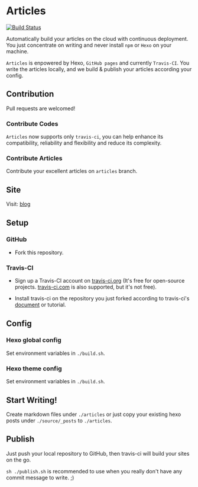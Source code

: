 # Articles

[![Build Status](https://travis-ci.com/cmsax/articles.svg?branch=master)](https://travis-ci.com/cmsax/articles)

Automatically build your articles on the cloud with continuous deployment.
You just concentrate on writing and never install `npm` or `Hexo` on your machine.

`Articles` is enpowered by Hexo, `GitHub pages` and currently `Travis-CI`. You write the articles locally,
and we build & publish your articles according your config.

## Contribution

Pull requests are welcomed!

### Contribute Codes

`Articles` now supports only
`travis-ci`, you can help enhance its compatibility, reliability
and flexibility and reduce its complexity.

### Contribute Articles

Contribute your excellent articles on `articles` branch.

## Site

Visit: [blog](https://www.unoiou.com/articles)

## Setup

### GitHub

- Fork this repository.

### Travis-CI

- Sign up a Travis-CI account on [travis-ci.org](https://travis-ci.org)
  (It's free for open-source projects. [travis-ci.com](https://travis-ci.com)
  is also supported, but it's not free).

- Install travis-ci on the repository you just forked according to travis-ci's
  [document](https://docs.travis-ci.com/) or tutorial.

## Config

### Hexo global config

Set environment variables in `./build.sh`.

### Hexo theme config

Set environment variables in `./build.sh`.

## Start Writing!

Create markdown files under `./articles` or just copy your
existing hexo posts under `./source/_posts` to `./articles`.

## Publish

Just push your local repository to GitHub, then travis-ci will
build your sites on the go.

`sh ./publish.sh` is recommended to use when you really don't have
any commit message to write. ;)
